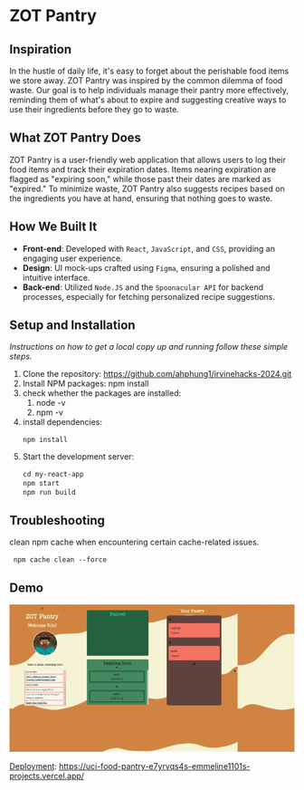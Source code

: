 # ZOT Pantry

## Inspiration
In the hustle of daily life, it's easy to forget about the perishable food items we store away. ZOT Pantry was inspired by the common dilemma of food waste. Our goal is to help individuals manage their pantry more effectively, reminding them of what's about to expire and suggesting creative ways to use their ingredients before they go to waste.

## What ZOT Pantry Does
ZOT Pantry is a user-friendly web application that allows users to log their food items and track their expiration dates. Items nearing expiration are flagged as "expiring soon," while those past their dates are marked as "expired." To minimize waste, ZOT Pantry also suggests recipes based on the ingredients you have at hand, ensuring that nothing goes to waste.

## How We Built It
- **Front-end**: Developed with `React`, `JavaScript`, and `CSS`, providing an engaging user experience.
- **Design**: UI mock-ups crafted using `Figma`, ensuring a polished and intuitive interface.
- **Back-end**: Utilized `Node.JS` and the `Spoonacular API` for backend processes, especially for fetching personalized recipe suggestions.

## Setup and Installation
*Instructions on how to get a local copy up and running follow these simple steps.*

1. Clone the repository: https://github.com/ahphung1/irvinehacks-2024.git
2. Install NPM packages: npm install
3. check whether the packages are installed:
   1) node -v
   2) npm -v
4. install dependencies:
   ```
   npm install

   ```
6. Start the development server:
   ```
   cd my-react-app
   npm start
   npm run build
   ```
## Troubleshooting
clean npm cache when encountering certain cache-related issues.

```
 npm cache clean --force
```
## Demo
![Demo](img/pantry-demo.gif)  

[Deployment](https://uci-food-pantry-e7yrvqs4s-emmeline1101s-projects.vercel.app/): https://uci-food-pantry-e7yrvqs4s-emmeline1101s-projects.vercel.app/

